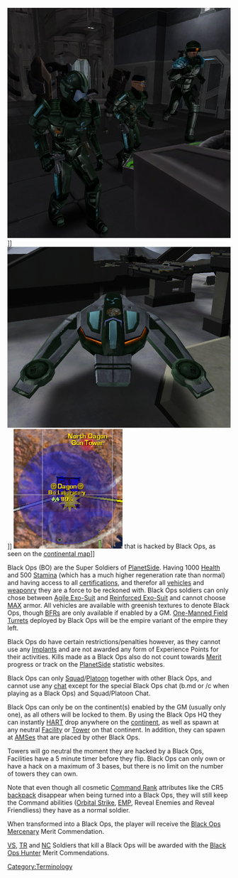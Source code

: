![](images/BO_Soldiers.jpg "fig:BO_Soldiers.jpg")\]\]
![](images/BO_Phantasm.jpg "fig:BO_Phantasm.jpg")\]\]
![](images/BO_Hacked_Facility.jpg "fig:BO_Hacked_Facility.jpg") that is hacked
by Black Ops, as seen on the [continental
map](Continental_Map.md)\]\]

Black Ops (BO) are the Super Soldiers of
[PlanetSide](PlanetSide.md). Having 1000
[Health](Health.md) and 500 [Stamina](Stamina.md) (which
has a much higher regeneration rate than normal) and having access to
all [certifications](certification.md), and therefor all
[vehicles](vehicle.md) and [weaponry](weaponry.md) they
are a force to be reckoned with. Black Ops soldiers can only chose
between [Agile Exo-Suit](Agile_Exo-Suit.md) and [Reinforced
Exo-Suit](Reinforced_Exo-Suit.md) and cannot choose
[MAX](MAX.md) armor. All vehicles are available with greenish
textures to denote Black Ops, though [BFRs](BFR.md) are only
available if enabled by a GM. [One-Manned Field
Turrets](One-Manned_Field_Turret.md) deployed by Black Ops will
be the empire variant of the empire they left.

Black Ops do have certain restrictions/penalties however, as they cannot
use any [Implants](Implant.md) and are not awarded any form of
Experience Points for their activities. Kills made as a Black Ops also
do not count towards [Merit](Merit.md) progress or track on the
[PlanetSide](PlanetSide.md) statistic websites.

Black Ops can only
[Squad](Squad.md)/[Platoon](Platoon.md) together with
other Black Ops, and cannot use any [chat](chat.md) except for
the special Black Ops chat (b.md <message> or /c <message> when playing as
a Black Ops) and Squad/Platoon Chat.

Black Ops can only be on the continent(s) enabled by the GM (usually
only one), as all others will be locked to them. By using the Black Ops
HQ they can instantly [HART](HART.md) drop anywhere on the
[continent](continent.md), as well as spawn at any neutral
[Facility](Facility.md) or [Tower](Tower.md) on that
continent. In addition, they can spawn at
[AMSes](Advanced_Mobile_Station.md) that are placed by other
Black Ops.

Towers will go neutral the moment they are hacked by a Black Ops,
Facilities have a 5 minute timer before they flip. Black Ops can only
own or have a hack on a maximum of 3 bases, but there is no limit on the
number of towers they can own.

Note that even though all cosmetic [Command
Rank](Command_Rank.md) attributes like the CR5
[backpack](backpack.md) disappear when being turned into a Black
Ops, they will still keep the Command abilities ([Orbital
Strike](Orbital_Strike.md), [EMP](EMP.md), Reveal
Enemies and Reveal Friendliess) they have as a normal soldier.

When transformed into a Black Ops, the player will receive the [Black
Ops Mercenary](Black_Ops_Mercenary.md) Merit Commendation.

[VS](Vanu_Sovereignty.md), [TR](Terran_Republic.md) and
[NC](New_Conglomerate.md) Soldiers that kill a Black Ops will be
awarded with the [Black Ops Hunter](Black_Ops_Hunter.md) Merit
Commendations.

[Category:Terminology](Category:Terminology.md)
